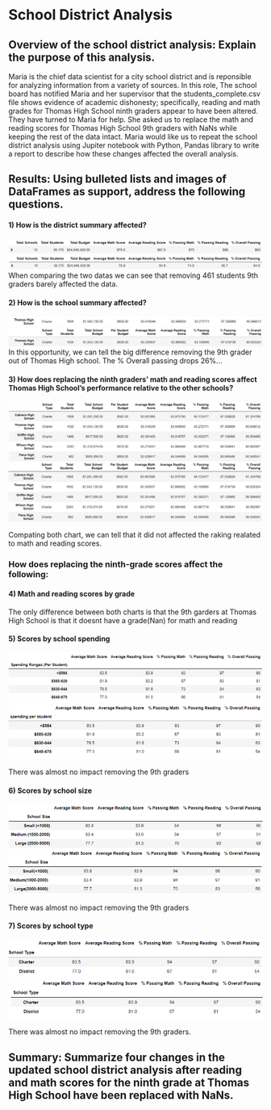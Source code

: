 # School District Analysis

## Overview of the school district analysis: Explain the purpose of this analysis. 
Maria is the chief data scientist for a city school district and is reponsible for analyzing information from a variety of sources. In this role, The school board has notified Maria and her supervisor that the students_complete.csv file shows evidence of academic dishonesty; specifically, reading and math grades for Thomas High School ninth graders appear to have been altered. They have turned to Maria for help. She asked us to replace the math and reading scores for Thomas High School 9th graders with NaNs while keeping the rest of the data intact. Maria would like us to repeat the school district analysis using Jupiter notebook with Python, Pandas library to write a report to describe how these changes affected the overall analysis. 
## Results: Using bulleted lists and images of DataFrames as support, address the following questions.

#### 1) How is the district summary affected?
![district_summary_original](district_summary_original.png)
![district_summary_nan](district_summary_nan.png)
When comparing the two datas we can see that removing 461 students 9th graders barely affected the data.
#### 2) How is the school summary affected?
![school_summary_original](school_summary_original.png)
![school_summary_nan](school_summary_nan.png)
In this opportunity, we can tell the big difference removing the 9th grader out of Thomas High school. The % Overall passing drops 26%...
#### 3) How does replacing the ninth graders’ math and reading scores affect Thomas High School’s performance relative to the other schools?
![high_low_original](high_low_original.png)
![high_low_nan](high_low_nan.png)

Compating both chart, we can tell that it did not affected the raking realated to math and reading scores.
### How does replacing the ninth-grade scores affect the following:
#### 4) Math and reading scores by grade

The only difference between both charts is that the 9th garders at Thomas High School is that it doesnt have a grade(Nan) for math and reading
#### 5) Scores by school spending

![school_spending_original](school_spending_original.png)
![school_spending_nan](school_spending_nan.png)

There was almost no impact removing the 9th graders
#### 6) Scores by school size
![school_size_original](school_size_original.png)
![school_size_nann](school_size_nann.png)

There was almost no impact removing the 9th graders
#### 7) Scores by school type

![school_type_original](school_type_original.png)
![school_type_nan](school_type_nan.png)

There was almost no impact removing the 9th graders.
## Summary: Summarize four changes in the updated school district analysis after reading and math scores for the ninth grade at Thomas High School have been replaced with NaNs.
